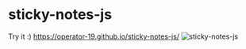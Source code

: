 # sticky-notes-js

Try it :)
https://operator-19.github.io/sticky-notes-js/
![sticky-notes-js](https://user-images.githubusercontent.com/70670914/194229381-205ff769-249c-465a-913e-3b9bc745756e.gif)
